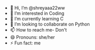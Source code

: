 - 👋 Hi, I’m @shreyaaa22ww
- 👀 I’m interested in Coding
- 🌱 I’m currently learning C
- 💞️ I’m looking to collaborate on Python 
- 📫 How to reach me- Don't 
- 😄 Pronouns: she/her
- ⚡ Fun fact: me
  

<!---
shreyaaa22ww/shreyaaa22ww is a ✨ special ✨ repository because its `README.md` (this file) appears on your GitHub profile.                                                                                                                                                                                                                            
You can click the Preview link to take a look at your changes.
--->
